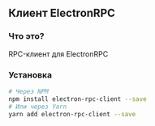 ## Клиент ElectronRPC

### Что это?

RPC-клиент для ElectronRPC

### Установка

```bash
# Через NPM
npm install electron-rpc-client --save
# Или через Yarn
yarn add electron-rpc-client --save
```
